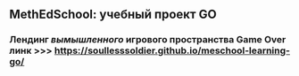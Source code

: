 ## MethEdSchool: учебный проект GO

### Лендинг *вымышленного* игрового пространства **Game Over** линк >>> https://soullesssoldier.github.io/meschool-learning-go/
